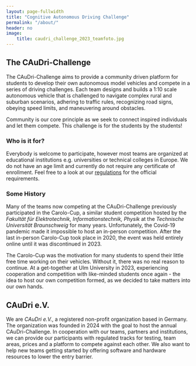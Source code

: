 ```yaml
---
layout: page-fullwidth
title: "Cognitive Autonomous Driving Challenge"
permalink: "/about/"
header: no
image:
    title: caudri_challenge_2023_teamfoto.jpg
---
```


## The CAuDri-Challenge
The CAuDri-Challenge aims to provide a community driven platform for students to develop their own autonomous model vehicles and compete in a series of driving challenges.
Each team designs and builds a 1:10 scale autonomous vehicle that is challenged to navigate complex rural and suburban scenarios, adhering to traffic rules, recognizing road signs, obeying speed limits, and maneuvering around obstacles.

Community is our core principle as we seek to connect inspired individuals and let them compete. This challenge is for the students by the students!

### Who is it for?
Everybody is welcome to participate, however most teams are organized at educational institutions e.g. universities or technical colleges in Europe. 
We do not have an age limit and currently do not require any certificate of enrollment. Feel free to a look at our [regulations](/regulations/) for the official requirements.

### Some History
Many of the teams now competing at the CAuDri-Challenge previously participated in the Carolo-Cup, a similar student competition hosted by the *Fakultät für Elektrotechnik, Informationstechnik, Physik* at the *Technische Universität Braunschweig* for many years. 
Unfortunately, the Covid-19 pandemic made it impossible to host an in-person competition. After the last in-person Carolo-Cup took place in 2020, the event was held entirely online until it was discontinued in 2023. 

The Carolo-Cup was the motivation for many students to spend their little free time working on their vehicles. Without it, there was no real reason to continue. 
At a get-together at Ulm University in 2023, experiencing cooperation and competition with like-minded students once again - the idea to host our own competition formed, as we decided to take matters into our own hands.

## CAuDri e.V.
We are *CAuDri e.V.*, a registered non-profit organization based in Germany. The organization was founded in 2024 with the goal to host the annual CAuDri-Challenge.
In cooperation with our teams, partners and institutions, we can provide our participants with regulated tracks for testing, team areas, prices and a platform to compete against each other.
We also want to help new teams getting started by offering software and hardware resources to lower the entry barrier.

